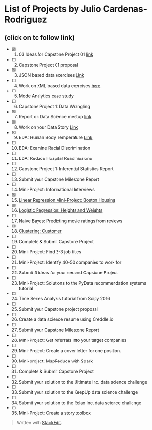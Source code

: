 List of Projects by Julio Cardenas-Rodriguez
============================================
(click on to follow link)
-------------------------
- [x] 1. 03 Ideas for Capstone Project 01 [link](https://github.com/jdatascientist/SpringBoard/tree/master/Projects/01_Ideas_Capstone_01)
- [ ] 2. Capstone Project 01 proposal
- [x] 3. JSON based data exercises [Link](https://github.com/jdatascientist/SpringBoard/tree/master/Projects/03_Jason)
- [ ] 4. Work on XML based data exercises [here](https://github.com/jdatascientist/SpringBoard/tree/master/Projects/04_Xml)
- [ ] 5. Mode Analytics case study
- [ ] 6. Capstone Project 1: Data Wrangling
- [x] 7. Report on Data Science meetup [link](https://github.com/JCardenasRdz/SpringBoard/blob/master/Projects/07_Meet_Up_Report/07_Meet_Up_Report.md)
- [x] 8. Work on your Data Story [Link](https://github.com/JCardenasRdz/SpringBoard/blob/master/Projects/08_Work_on_your_Data_Story/08_Work_on_your_Data_Story.ipynb)
- [x] 9. EDA: Human Body Temperature [Link](https://github.com/jdatascientist/SpringBoard/tree/master/Projects/09_EDA_Human_Body_Temperature)
- [ ] 10. EDA: Examine Racial Discrimination
- [ ] 11. EDA: Reduce Hospital Readmissions
- [ ] 12. Capstone Project 1: Inferential Statistics Report
- [ ] 13. Submit your Capstone Milestone Report
- [ ] 14. Mini-Project: Informational Interviews
- [x] 15. [Linear Regression Mini-Project: Boston Housing](https://github.com/jdatascientist/SpringBoard/tree/master/Projects/15_Linear_Regression)
- [x] 16. [Logistic Regression: Heights and Weights](https://github.com/JCardenasRdz/SpringBoard/blob/master/Projects/16_Logistic_Regression/Mini_Project_Logistic_Regression_Solution.ipynb)
- [ ] 17. Naive Bayes: Predicting movie ratings from reviews
- [x] 18. [Clustering: Customer](https://github.com/jdatascientist/SpringBoard/tree/master/Projects/18_Clustering)
- [ ] 19. Complete & Submit Capstone Project
- [ ] 20. Mini-Project: Find 2-3 job titles
- [ ] 21. Mini-Project: Identify 40-50 companies to work for
- [ ] 22. Submit 3 ideas for your second Capstone Project
- [ ] 23. Mini-Project: Solutions to the PyData recommendation systems tutorial
- [ ] 24. Time Series Analysis tutorial from Scipy 2016
- [ ] 25. Submit your Capstone project proposal
- [ ] 26. Create a data science resume using Creddle.io
- [ ] 27. Submit your Capstone Milestone Report
- [ ] 28. Mini-Project: Get referrals into your target companies
- [ ] 29. Mini-Project: Create a cover letter for one position.
- [ ] 30. Mini-project: MapReduce with Spark
- [ ] 31. Complete & Submit Capstone Project
- [ ] 32. Submit your solution to the Ultimate Inc. data science challenge
- [ ] 33. Submit your solution to the KeepUp data science challenge
- [ ] 34. Submit your solution to the Relax Inc. data science challenge
- [ ] 35. Mini-Project: Create a story toolbox

> Written with [StackEdit](https://stackedit.io/).
